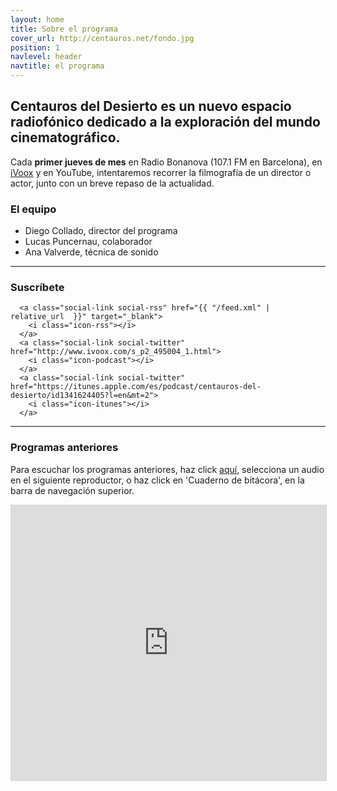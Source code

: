 ```yaml
---
layout: home
title: Sobre el programa
cover_url: http://centauros.net/fondo.jpg
position: 1
navlevel: header
navtitle: el programa
---
```

## Centauros del Desierto es un nuevo espacio radiofónico dedicado a la exploración del mundo cinematográfico.

Cada **primer jueves de mes** en Radio Bonanova (107.1 FM en Barcelona), en [iVoox](https://www.ivoox.com/podcast-centauros-del-desierto_sq_f1495004_1.html "iVoox") y en YouTube, intentaremos recorrer la filmografía de un director o actor, junto con un breve repaso de la actualidad.

### El equipo
* Diego Collado, director del programa
* Lucas Puncernau, colaborador
* Ana Valverde, técnica de sonido

---
### Suscríbete

      <a class="social-link social-rss" href="{{ "/feed.xml" | relative_url  }}" target="_blank">
        <i class="icon-rss"></i>
      </a>
	  <a class="social-link social-twitter" href="http://www.ivoox.com/s_p2_495004_1.html">
        <i class="icon-podcast"></i>
      </a>
	  <a class="social-link social-twitter" href="https://itunes.apple.com/es/podcast/centauros-del-desierto/id1341624405?l=en&mt=2">
        <i class="icon-itunes"></i>
      </a>


---
### Programas anteriores

Para escuchar los programas anteriores, haz click [aquí](/bitacora/ "Cuaderno de bitácora"), selecciona un audio en el siguiente reproductor, o haz click en 'Cuaderno de bitácora', en la barra de navegación superior.

<iframe src="http://www.ivoox.com/player_es_podcast_495004_1.html" width="100%" style="border: 1px solid #D7D7D7;" height="440" frameborder="0" allowfullscreen="0" scrolling="no" ></iframe>


